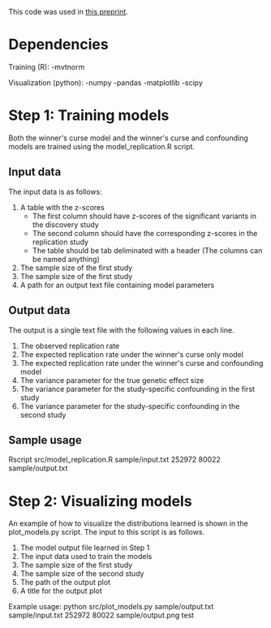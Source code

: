 
This code was used in [this preprint](https://doi.org/10.1101/856898).

# Dependencies
Training (R):
-mvtnorm

Visualization (python):
-numpy
-pandas
-matplotlib
-scipy

# Step 1: Training models

Both the winner's curse model and the winner's curse and confounding models are trained using the model_replication.R script.  

## Input data
The input data is as follows:
1. A table with the z-scores
	- The first column should have z-scores of the significant variants in the discovery study
	- The second column should have the corresponding z-scores in the replication study
	- The table should be tab deliminated with a header (The columns can be named anything)
2. The sample size of the first study
3. The sample size of the first study
4. A path for an output text file containing model parameters

## Output data
The output is a single text file with the following values in each line.
1. The observed replication rate
2. The expected replication rate under the winner's curse only model
3. The expected replication rate under the winner's curse and confounding model
4. The variance parameter for the true genetic effect size
5. The variance parameter for the study-specific confounding in the first study
6. The variance parameter for the study-specific confounding in the second study

## Sample usage

Rscript src/model_replication.R sample/input.txt 252972 80022 sample/output.txt 

# Step 2: Visualizing models

An example of how to visualize the distributions learned is shown in the plot_models.py script.  The input to this script is as follows.
1. The model output file learned in Step 1
2. The input data used to train the models
3. The sample size of the first study
4. The sample size of the second study
5. The path of the output plot
6. A title for the output plot

Example usage:
python src/plot_models.py sample/output.txt sample/input.txt 252972 80022 sample/output.png test


